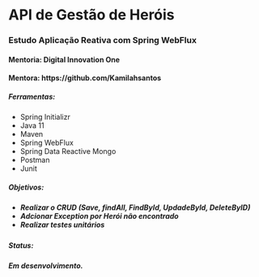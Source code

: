 # API de Gestão de Heróis
<h3>Estudo  Aplicação Reativa com Spring WebFlux</h3>

<h4>Mentoria: Digital Innovation One</h4>
<h4>Mentora: https://github.com/Kamilahsantos</h4>

<h5>Ferramentas:</h5>
<ul>
  <li>Spring Initializr</li>
  <li>Java 11</li>
  <li>Maven</li>
  <li>Spring WebFlux</li>
  <li>Spring Data Reactive Mongo</li>
  <li>Postman</li>
  <li>Junit</li>
</ul>

<h5>Objetivos:<h5>
  <ul>
    <li>Realizar o CRUD (Save, findAll, FindById, UpdadeById, DeleteByID)</li>
    <li>Adcionar Exception por Herói não encontrado</li>
    <li>Realizar testes unitários</li>
  </ul>

<h5>Status:<h5>
Em desenvolvimento.



